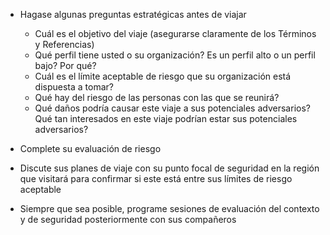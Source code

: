 [Title]: # (Preguntas estratégicas)
[Order]: # (0)

*   Hagase algunas preguntas estratégicas antes de viajar
    *   Cuál es el objetivo del viaje (asegurarse claramente de los Términos y Referencias)
    *   Qué perfil tiene usted o su organización? Es un perfil alto o un perfil bajo? Por qué?
    *   Cuál es el límite aceptable de riesgo que su organización está dispuesta a tomar?
    *   Qué hay del riesgo de las personas con las que se reunirá?
    *   Qué daños podría causar este viaje a sus potenciales adversarios? Qué tan interesados en este viaje podrían estar sus potenciales adversarios?

*   Complete su evaluación de riesgo
*   Discute sus planes de viaje con su punto focal de seguridad en la región que visitará para confirmar si este está entre sus límites de riesgo aceptable
*   Siempre que sea posible, programe sesiones de evaluación del contexto y de seguridad posteriormente con sus compañeros